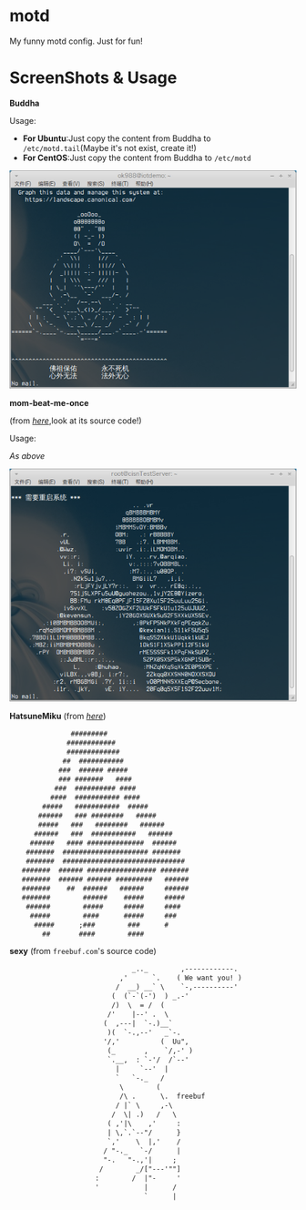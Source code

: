 motd
====

My funny motd config. Just for fun!

ScreenShots & Usage
===
 **Buddha**

Usage:

* **For Ubuntu**:Just copy the content from Buddha to ``/etc/motd.tail``(Maybe it's not exist, create it!)
* **For CentOS**:Just copy the content from Buddha to ``/etc/motd``

![Alt text](screenshots/Buddha.png "Buddaha ScreenShort")


 **mom-beat-me-once**

(from [*here*](https://www.dnspod.cn/),look at its source code!)

Usage:

*As above*

![Alt text](screenshots/mom-beat-me-once.png "mom-beat-me-once")

 **HatsuneMiku**
(from [*here*](http://www.oschina.net/code/snippet_119695_38236))

```
               #########                       
              ############                     
              #############                    
             ##  ###########                   
            ###  ###### #####                  
            ### #######   ####                 
           ###  ########## ####                
          ####  ########### ####               
        #####   ###########  #####             
       ######   ### ########   #####           
       #####   ###   ########   ######         
      ######   ###  ###########   ######       
     ######   #### ##############  ######      
    #######  ##################### #######     
    #######  ##############################    
   #######  ###### ################# #######   
   #######  ###### ###### #########   ######   
   #######    ##  ######   ######     ######   
   #######        ######    #####     #####    
    ######        #####     #####     ####     
     #####        ####      #####     ###      
      #####      ;###        ###      #        
        ##       ####        ####              
```

**sexy**
(from ``freebuf.com``'s source code)

```
                              _.._        ,------------.
                           ,'      `.    ( We want you! )
                          /  __) __` \    `-,----------'
                         (  (`-`(-')  ) _.-'
                         /)  \  = /  (
                        /'    |--' .  \
                       (  ,---|  `-.)__`
                        )(  `-.,--'   _`-.
                       '/,'          (  Uu",
                        (_       ,    `/,-' )
                        `.__,  : `-'/  /`--'
                          |     `--'  |
                          `   `-._   /
                           \        (
                           /\ .      \.  freebuf
                          / |` \     ,-\
                         /  \| .)   /   \
                        ( ,'|\    ,'     :
                        | \,`.`--"/      }
                        `,'    \  |,'    /
                       / "-._   `-/      |
                       "-.   "-.,'|     ;
                      /        _/["---'""]
                     :        /  |"-     '
                     '           |      /
                                 `      |
```
